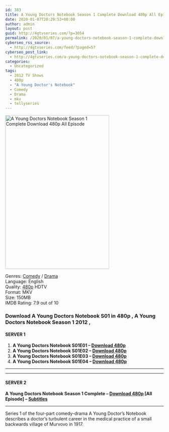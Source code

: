```yaml
---
id: 383
title: A Young Doctors Notebook Season 1 Complete Download 480p All Episode
date: 2020-01-07T20:29:53+00:00
author: admin
layout: post
guid: http://4gtvseries.com/?p=3054
permalink: /2020/01/07/a-young-doctors-notebook-season-1-complete-download-480p-all-episode-2/
cyberseo_rss_source:
  - http://4gtvseries.com/feed/?paged=57
cyberseo_post_link:
  - http://4gtvseries.com/a-young-doctors-notebook-season-1-complete-download-480p-all-episode/
categories:
  - Uncategorized
tags:
  - 2012 TV Shows
  - 480p
  - "A Young Doctor's Notebook"
  - Comedy
  - Drama
  - mkv
  - tellyseries
---
```

<img loading="lazy" class="aligncenter" src="https://4.bp.blogspot.com/-px3HN7TFDn4/XhTo8CDxN7I/AAAAAAAAA04/fVP_fko6thUBln_HvodU_3vKJiPm-YuGwCK4BGAYYCw/s1600/A%2BYoung%2BDoctor%2527s%2BNotebook%2BSeason%2B1.jpg" alt="A Young Doctors Notebook Season 1 Complete Download 480p All Episode" width="330" height="488" />

Genres: <a href="http://4gtvseries.com/tag/comedy/" data-wpel-link="internal">Comedy</a> /&nbsp;<a href="http://4gtvseries.com/tag/drama/" data-wpel-link="internal">Drama</a>  
Language: English  
Quality:&nbsp;<a href="http://4gtvseries.com/tag/480p/" data-wpel-link="internal">480p</a>&nbsp;HDTV  
Format: MKV  
Size: 150MB  
IMDB Rating: 7.9 out of 10

### **Download A Young Doctors Notebook S01 in 480p , A Young Doctors Notebook Season 1 2012 ,&nbsp;**

#### <span><strong>SERVER 1</strong></span>

  1. **A Young Doctors Notebook S01E01 – <a href="http://slink.dl480p.xyz/dtBq" data-wpel-link="external" target="_blank" rel="nofollow external noopener noreferrer" class="wpel-icon-left"><i class="wpel-icon fa fa-download" aria-hidden="true"></i>Download 480p</a>**
  2. **A Young Doctors Notebook S01E02 – <a href="http://slink.dl480p.xyz/SScGk7a" data-wpel-link="external" target="_blank" rel="nofollow external noopener noreferrer" class="wpel-icon-left"><i class="wpel-icon fa fa-download" aria-hidden="true"></i>Download 480p</a>**
  3. **A Young Doctors Notebook S01E03 – <a href="http://slink.dl480p.xyz/fhxs2G6f" data-wpel-link="external" target="_blank" rel="nofollow external noopener noreferrer" class="wpel-icon-left"><i class="wpel-icon fa fa-download" aria-hidden="true"></i>Download 480p</a>**
  4. **A Young Doctors Notebook S01E04 – <a href="http://slink.dl480p.xyz/Evrdry" data-wpel-link="external" target="_blank" rel="nofollow external noopener noreferrer" class="wpel-icon-left"><i class="wpel-icon fa fa-download" aria-hidden="true"></i>Download 480p</a>**

* * *

* * *

#### <span><strong>SERVER 2</strong></span>

**A Young Doctors Notebook Season 1 Complete – <a href="http://dl480p.xyz/3244/" data-wpel-link="external" target="_blank" rel="nofollow external noopener noreferrer" class="wpel-icon-left"><i class="wpel-icon fa fa-download" aria-hidden="true"></i>Download 480p</a> [All Episode] – <a href="https://subscene.com/subtitles/a-young-doctors-notebook" data-wpel-link="external" target="_blank" rel="nofollow external noopener noreferrer" class="wpel-icon-left"><i class="wpel-icon fa fa-download" aria-hidden="true"></i>Subtitles</a>**

* * *

Series 1 of the four-part comedy-drama A Young Doctor’s Notebook describes a doctor’s turbulent career in the medical practice of a small backwards village of Murvovo in 1917.

<div align="center">
</div>